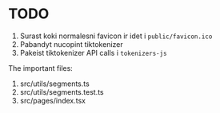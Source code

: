 # TODO

1. Surast koki normalesni favicon ir idet i `public/favicon.ico`
1. Pabandyt nucopint tiktokenizer
1. Pakeist tiktokenizer API calls i `tokenizers-js`


The important files:
1. src/utils/segments.ts
1. src/utils/segments.test.ts
1. src/pages/index.tsx
